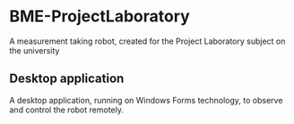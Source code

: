 # BME-ProjectLaboratory
A measurement taking robot, created for the Project Laboratory subject on the university

## Desktop application
A desktop application, running on Windows Forms technology, to observe and control the robot remotely.
